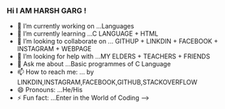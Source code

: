 ### Hi I AM HARSH GARG !
- 🔭 I’m currently working on ...Languages
- 🌱 I’m currently learning ...C LANGUAGE + HTML
- 👯 I’m looking to collaborate on ... GITHUP + LINKDIN + FACEBOOK + INSTAGRAM + WEBPAGE 
- 🤔 I’m looking for help with ...MY ELDERS + TEACHERS + FRIENDS
- 💬 Ask me about ...Basic programmes of C Language 
- 📫 How to reach me: ... by  LINKDIN,INSTAGRAM,FACEBOOK,GITHUB,STACKOVERFLOW
- 😄 Pronouns: ...He/His
- ⚡ Fun fact: ...Enter in the World of Coding
-->
